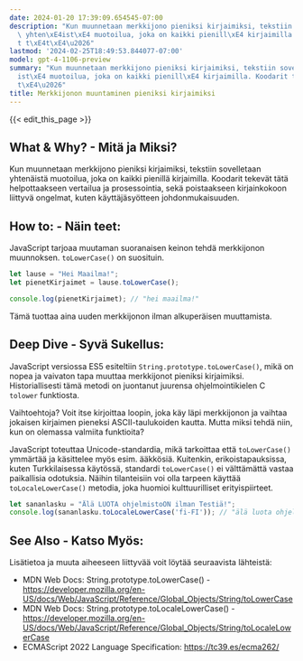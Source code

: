```yaml
---
date: 2024-01-20 17:39:09.654545-07:00
description: "Kun muunnetaan merkkijono pieniksi kirjaimiksi, tekstiin sovelletaan\
  \ yhten\xE4ist\xE4 muotoilua, joka on kaikki pienill\xE4 kirjaimilla. Koodarit tekev\xE4\
  t t\xE4t\xE4\u2026"
lastmod: '2024-02-25T18:49:53.844077-07:00'
model: gpt-4-1106-preview
summary: "Kun muunnetaan merkkijono pieniksi kirjaimiksi, tekstiin sovelletaan yhten\xE4\
  ist\xE4 muotoilua, joka on kaikki pienill\xE4 kirjaimilla. Koodarit tekev\xE4t t\xE4\
  t\xE4\u2026"
title: Merkkijonon muuntaminen pieniksi kirjaimiksi
---
```


{{< edit_this_page >}}

## What & Why? - Mitä ja Miksi?
Kun muunnetaan merkkijono pieniksi kirjaimiksi, tekstiin sovelletaan yhtenäistä muotoilua, joka on kaikki pienillä kirjaimilla. Koodarit tekevät tätä helpottaakseen vertailua ja prosessointia, sekä poistaakseen kirjainkokoon liittyvä ongelmat, kuten käyttäjäsyötteen johdonmukaisuuden.

## How to: - Näin teet:
JavaScript tarjoaa muutaman suoranaisen keinon tehdä merkkijonon muunnoksen. `toLowerCase()` on suosituin.

```javascript
let lause = "Hei Maailma!";
let pienetKirjaimet = lause.toLowerCase();

console.log(pienetKirjaimet); // "hei maailma!"
```

Tämä tuottaa aina uuden merkkijonon ilman alkuperäisen muuttamista.

## Deep Dive - Syvä Sukellus:
JavaScript versiossa ES5 esiteltiin `String.prototype.toLowerCase()`, mikä on nopea ja vaivaton tapa muuttaa merkkijonot pieniksi kirjaimiksi. Historiallisesti tämä metodi on juontanut juurensa ohjelmointikielen C `tolower` funktiosta.

Vaihtoehtoja? Voit itse kirjoittaa loopin, joka käy läpi merkkijonon ja vaihtaa jokaisen kirjaimen pieneksi ASCII-taulukoiden kautta. Mutta miksi tehdä niin, kun on olemassa valmiita funktioita?

JavaScript toteuttaa Unicode-standardia, mikä tarkoittaa että `toLowerCase()` ymmärtää ja käsittelee myös esim. ääkkösiä. Kuitenkin, erikoistapauksissa, kuten Turkkilaisessa käytössä, standardi `toLowerCase()` ei välttämättä vastaa paikallisia odotuksia. Näihin tilanteisiin voi olla tarpeen käyttää `toLocaleLowerCase()` metodia, joka huomioi kulttuurilliset erityispiirteet.

```javascript
let sananlasku = "Älä LUOTA ohjelmistoON ilman Testiä!";
console.log(sananlasku.toLocaleLowerCase('fi-FI')); // "älä luota ohjelmistoon ilman testiä!"
```

## See Also - Katso Myös:
Lisätietoa ja muuta aiheeseen liittyvää voit löytää seuraavista lähteistä:

- MDN Web Docs: String.prototype.toLowerCase() - https://developer.mozilla.org/en-US/docs/Web/JavaScript/Reference/Global_Objects/String/toLowerCase
- MDN Web Docs: String.prototype.toLocaleLowerCase() - https://developer.mozilla.org/en-US/docs/Web/JavaScript/Reference/Global_Objects/String/toLocaleLowerCase
- ECMAScript 2022 Language Specification: https://tc39.es/ecma262/
